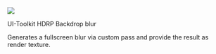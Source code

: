 <img src="./sample.gif"/>


UI-Toolkit HDRP Backdrop blur

Generates a fullscreen blur via custom pass and provide the result as render texture.



